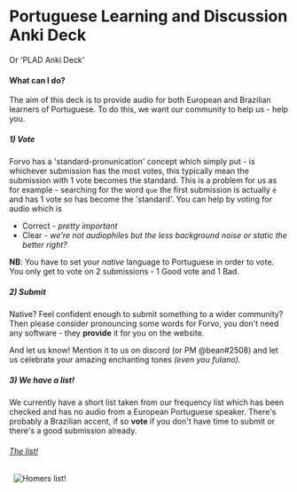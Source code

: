 # Portuguese Learning and Discussion Anki Deck
Or 'PLAD Anki Deck' 

#### What can I do?
The aim of this deck is to provide audio for both European and Brazilian learners of Portuguese. To do this, we want our community to help us - help you. 

##### 1) Vote
Forvo has a 'standard-pronunication' concept which simply put - is whichever submission has the most votes, this typically mean the submission with 1 vote becomes the standard. This is a problem for us as for example - searching for the word `que` the first submission is actually `é` and has 1 vote so has become the 'standard'. 
You can help by voting for audio which is
- Correct - *pretty important*
- Clear - *we're not audiophiles but the less background noise or static the better right?*

**NB**: You have to set your *native* language to Portuguese in order to vote. You only get to vote on 2 submissions - 1 Good vote and 1 Bad.  

##### 2) Submit
Native? Feel confident enough to submit something to a wider community? Then please consider pronouncing some words for Forvo, you don't need any software - they **provide** it for you on the website. 

And let us know! Mention it to us on discord (or PM @bean#2508) and let us celebrate your amazing enchanting tones *(even you fulano)*.

##### 3) We have a list!
We currently have a short list taken from our frequency list which has been checked and has no audio from a European Portuguese speaker. There's probably a Brazilian accent, if so **vote** if you don't have time to submit or there's a good submission already.

######  [The list!](https://github.com/polo-mint-driller/plad_anki/blob/master/no_pt_accent)
&nbsp;
![Homers list!](https://img.memesuper.com/fd4af042f07d2f1dea997f3e27c37a9e_homers-bucket-list-list-meme_599-398.jpeg)
